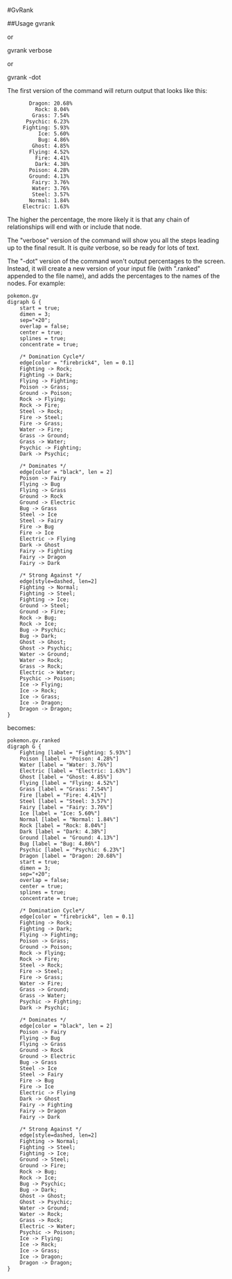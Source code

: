 #GvRank

##Usage
gvrank <inputfile>

or 

gvrank <inputfile> verbose

or 

gvrank <inputfile> -dot

The first version of the command will return output that looks like this:
```
       Dragon: 20.68%
         Rock: 8.04%
        Grass: 7.54%
      Psychic: 6.23%
     Fighting: 5.93%
          Ice: 5.60%
          Bug: 4.86%
        Ghost: 4.85%
       Flying: 4.52%
         Fire: 4.41%
         Dark: 4.38%
       Poison: 4.28%
       Ground: 4.13%
        Fairy: 3.76%
        Water: 3.76%
        Steel: 3.57%
       Normal: 1.84%
     Electric: 1.63%
```
The higher the percentage, the more likely it is that any chain of relationships will end with or include that node.

The "verbose" version of the command will show you all the steps leading up to the final result. It is *quite* verbose, so be ready for lots of text.

The "-dot" version of the command won't output percentages to the screen. Instead, it will create a new version of your input file (with ".ranked" appended to the file name), and adds the percentages to the names of the nodes. For example:
```
pokemon.gv
digraph G {
	start = true;
	dimen = 3;
	sep="+20";
	overlap = false;
	center = true;
	splines = true;
	concentrate = true;

	/* Domination Cycle*/
	edge[color = "firebrick4", len = 0.1]
	Fighting -> Rock;
	Fighting -> Dark;
	Flying -> Fighting;
	Poison -> Grass;
	Ground -> Poison;
	Rock -> Flying;
	Rock -> Fire;
	Steel -> Rock;
	Fire -> Steel;
	Fire -> Grass;
	Water -> Fire;
	Grass -> Ground;
	Grass -> Water;
	Psychic -> Fighting;
	Dark -> Psychic;

	/* Dominates */
	edge[color = "black", len = 2]
	Poison -> Fairy
	Flying -> Bug
	Flying -> Grass
	Ground -> Rock
	Ground -> Electric
	Bug -> Grass
	Steel -> Ice
	Steel -> Fairy
	Fire -> Bug
	Fire -> Ice
	Electric -> Flying
	Dark -> Ghost
	Fairy -> Fighting
	Fairy -> Dragon
	Fairy -> Dark

	/* Strong Against */
	edge[style=dashed, len=2]
	Fighting -> Normal;
	Fighting -> Steel;
	Fighting -> Ice;
	Ground -> Steel;
	Ground -> Fire;
	Rock -> Bug;
	Rock -> Ice;
	Bug -> Psychic;
	Bug -> Dark;
	Ghost -> Ghost;
	Ghost -> Psychic;
	Water -> Ground;
	Water -> Rock;
	Grass -> Rock;
	Electric -> Water;
	Psychic -> Poison;
	Ice -> Flying;
	Ice -> Rock;
	Ice -> Grass;
	Ice -> Dragon;
	Dragon -> Dragon;
}
```
becomes:
```
pokemon.gv.ranked
digraph G {
	Fighting [label = "Fighting: 5.93%"]
	Poison [label = "Poison: 4.28%"]
	Water [label = "Water: 3.76%"]
	Electric [label = "Electric: 1.63%"]
	Ghost [label = "Ghost: 4.85%"]
	Flying [label = "Flying: 4.52%"]
	Grass [label = "Grass: 7.54%"]
	Fire [label = "Fire: 4.41%"]
	Steel [label = "Steel: 3.57%"]
	Fairy [label = "Fairy: 3.76%"]
	Ice [label = "Ice: 5.60%"]
	Normal [label = "Normal: 1.84%"]
	Rock [label = "Rock: 8.04%"]
	Dark [label = "Dark: 4.38%"]
	Ground [label = "Ground: 4.13%"]
	Bug [label = "Bug: 4.86%"]
	Psychic [label = "Psychic: 6.23%"]
	Dragon [label = "Dragon: 20.68%"]
	start = true;
	dimen = 3;
	sep="+20";
	overlap = false;
	center = true;
	splines = true;
	concentrate = true;

	/* Domination Cycle*/
	edge[color = "firebrick4", len = 0.1]
	Fighting -> Rock;
	Fighting -> Dark;
	Flying -> Fighting;
	Poison -> Grass;
	Ground -> Poison;
	Rock -> Flying;
	Rock -> Fire;
	Steel -> Rock;
	Fire -> Steel;
	Fire -> Grass;
	Water -> Fire;
	Grass -> Ground;
	Grass -> Water;
	Psychic -> Fighting;
	Dark -> Psychic;

	/* Dominates */
	edge[color = "black", len = 2]
	Poison -> Fairy
	Flying -> Bug
	Flying -> Grass
	Ground -> Rock
	Ground -> Electric
	Bug -> Grass
	Steel -> Ice
	Steel -> Fairy
	Fire -> Bug
	Fire -> Ice
	Electric -> Flying
	Dark -> Ghost
	Fairy -> Fighting
	Fairy -> Dragon
	Fairy -> Dark

	/* Strong Against */
	edge[style=dashed, len=2]
	Fighting -> Normal;
	Fighting -> Steel;
	Fighting -> Ice;
	Ground -> Steel;
	Ground -> Fire;
	Rock -> Bug;
	Rock -> Ice;
	Bug -> Psychic;
	Bug -> Dark;
	Ghost -> Ghost;
	Ghost -> Psychic;
	Water -> Ground;
	Water -> Rock;
	Grass -> Rock;
	Electric -> Water;
	Psychic -> Poison;
	Ice -> Flying;
	Ice -> Rock;
	Ice -> Grass;
	Ice -> Dragon;
	Dragon -> Dragon;
}
```

